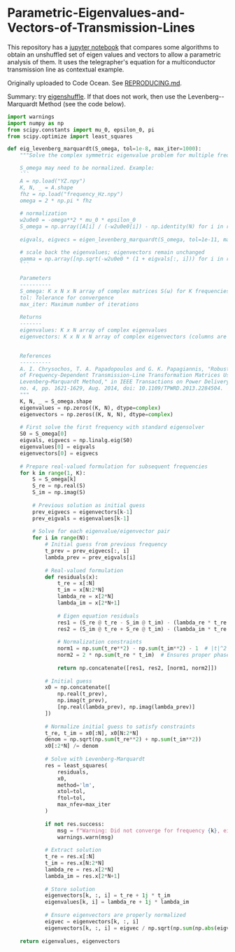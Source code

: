 # Parametric-Eigenvalues-and-Vectors-of-Transmission-Lines

This repository has a [jupyter notebook](code/unshuffled_eigen.ipynb) that compares some algorithms to obtain an unshuffled set of eigen values and vectors to allow a parametric analysis of them. It uses the telegrapher's equation for a multiconductor transmission line as contextual example.

Originally uploaded to Code Ocean. See [REPRODUCING.md](REPRODUCING.md).

Summary: try [eigenshuffle](https://github.com/ograsdijk/eigenshuffle). If that does not work,
then use the Levenberg--Marquardt Method (see the code below).

```python
import warnings
import numpy as np
from scipy.constants import mu_0, epsilon_0, pi
from scipy.optimize import least_squares

def eig_levenberg_marquardt(S_omega, tol=1e-8, max_iter=1000):
    """Solve the complex symmetric eigenvalue problem for multiple frequencies.

    S_omega may need to be normalized. Example:
    ```
    A = np.load("YZ.npy")
    K, N, _ = A.shape
    fhz = np.load("frequency_Hz.npy")
    omega = 2 * np.pi * fhz
    
    # normalization
    w2u0e0 = -omega**2 * mu_0 * epsilon_0
    S_omega = np.array([A[i] / (-w2u0e0[i]) - np.identity(N) for i in range(K)])
    
    eigvals, eigvecs = eigen_levenberg_marquardt(S_omega, tol=1e-11, max_iter=10000)

    # scale back the eigenvalues; eigenvectors remain unchanged
    gamma = np.array([np.sqrt(-w2u0e0 * (1 + eigvals[:, i])) for i in range(N)]).T
    ```
    
    Parameters
    ----------
    S_omega: K x N x N array of complex matrices S(ω) for K frequencies
    tol: Tolerance for convergence
    max_iter: Maximum number of iterations
    
    Returns
    -------
    eigenvalues: K x N array of complex eigenvalues
    eigenvectors: K x N x N array of complex eigenvectors (columns are eigenvectors)

    
    References
    ----------
    A. I. Chrysochos, T. A. Papadopoulos and G. K. Papagiannis, "Robust Calculation
    of Frequency-Dependent Transmission-Line Transformation Matrices Using the
    Levenberg–Marquardt Method," in IEEE Transactions on Power Delivery, vol. 29,
    no. 4, pp. 1621-1629, Aug. 2014, doi: 10.1109/TPWRD.2013.2284504.
    """
    K, N, _ = S_omega.shape
    eigenvalues = np.zeros((K, N), dtype=complex)
    eigenvectors = np.zeros((K, N, N), dtype=complex)
    
    # First solve the first frequency with standard eigensolver
    S0 = S_omega[0]
    eigvals, eigvecs = np.linalg.eig(S0)
    eigenvalues[0] = eigvals
    eigenvectors[0] = eigvecs
    
    # Prepare real-valued formulation for subsequent frequencies
    for k in range(1, K):
        S = S_omega[k]
        S_re = np.real(S)
        S_im = np.imag(S)
        
        # Previous solution as initial guess
        prev_eigvecs = eigenvectors[k-1]
        prev_eigvals = eigenvalues[k-1]
        
        # Solve for each eigenvalue/eigenvector pair
        for i in range(N):
            # Initial guess from previous frequency
            t_prev = prev_eigvecs[:, i]
            lambda_prev = prev_eigvals[i]
            
            # Real-valued formulation
            def residuals(x):
                t_re = x[:N]
                t_im = x[N:2*N]
                lambda_re = x[2*N]
                lambda_im = x[2*N+1]
                
                # Eigen equation residuals
                res1 = (S_re @ t_re - S_im @ t_im) - (lambda_re * t_re - lambda_im * t_im)
                res2 = (S_im @ t_re + S_re @ t_im) - (lambda_im * t_re + lambda_re * t_im)
                
                # Normalization constraints
                norm1 = np.sum(t_re**2) - np.sum(t_im**2) - 1  # |t|^2 = 1
                norm2 = 2 * np.sum(t_re * t_im)  # Ensures proper phase
                
                return np.concatenate([res1, res2, [norm1, norm2]])
            
            # Initial guess
            x0 = np.concatenate([
                np.real(t_prev),
                np.imag(t_prev),
                [np.real(lambda_prev), np.imag(lambda_prev)]
            ])
            
            # Normalize initial guess to satisfy constraints
            t_re, t_im = x0[:N], x0[N:2*N]
            denom = np.sqrt(np.sum(t_re**2) + np.sum(t_im**2))
            x0[:2*N] /= denom
            
            # Solve with Levenberg-Marquardt
            res = least_squares(
                residuals,
                x0,
                method='lm',
                xtol=tol,
                ftol=tol,
                max_nfev=max_iter
            )
            
            if not res.success:
                msg = f"Warning: Did not converge for frequency {k}, eigenvalue {i}\nResidual norm: {np.linalg.norm(res.fun)}"
                warnings.warn(msg)
            
            # Extract solution
            t_re = res.x[:N]
            t_im = res.x[N:2*N]
            lambda_re = res.x[2*N]
            lambda_im = res.x[2*N+1]
            
            # Store solution
            eigenvectors[k, :, i] = t_re + 1j * t_im
            eigenvalues[k, i] = lambda_re + 1j * lambda_im
            
            # Ensure eigenvectors are properly normalized
            eigvec = eigenvectors[k, :, i]
            eigenvectors[k, :, i] = eigvec / np.sqrt(np.sum(np.abs(eigvec)**2))
    
    return eigenvalues, eigenvectors
```